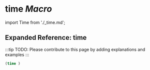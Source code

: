 # **time** *Macro*

import Time from './_time.md';

<Time />

## Expanded Reference: time

:::tip
TODO: Please contribute to this page by adding explanations and examples
:::

```lisp
(time )
```
